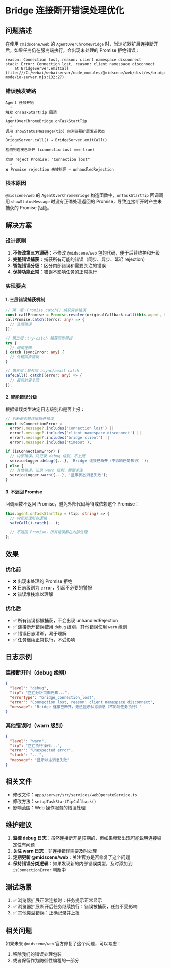 # Bridge 连接断开错误处理优化

## 问题描述

在使用 `@midscene/web` 的 `AgentOverChromeBridge` 时，当浏览器扩展连接断开后，如果任务仍在服务端执行，会出现未处理的 Promise 拒绝错误：

```
reason: Connection lost, reason: client namespace disconnect
stack: Error: Connection lost, reason: client namespace disconnect
    at BridgeServer.emitCall (file:///C:/webai/webaiserver/node_modules/@midscene/web/dist/es/bridge-mode/io-server.mjs:132:27)
```

### 错误触发链路

```
Agent 任务开始
  ↓
触发 onTaskStartTip 回调
  ↓
AgentOverChromeBridge.onTaskStartTip
  ↓
调用 showStatusMessage(tip) 向浏览器扩展发送状态
  ↓
BridgeServer.call() → BridgeServer.emitCall()
  ↓
检测到连接已断开 (connectionLost === true)
  ↓
立即 reject Promise: "Connection lost"
  ↓
❌ Promise rejection 未被处理 → unhandledRejection
```

### 根本原因

`@midscene/web` 的 `AgentOverChromeBridge` 构造函数中，`onTaskStartTip` 回调调用 `showStatusMessage` 时没有正确处理返回的 Promise，导致连接断开时产生未捕获的 Promise 拒绝。

## 解决方案

### 设计原则

1. **不修改第三方源码**：不修改 `@midscene/web` 包的代码，便于后续维护和升级
2. **完整错误捕获**：捕获所有可能的错误（同步、异步、延迟 rejection）
3. **智能错误分级**：区分内部错误和需要关注的错误
4. **保持功能正常**：错误不影响任务的正常执行

### 实现要点

#### 1. 三层错误捕获机制

```typescript
// 第一层：Promise.catch() 捕获异步错误
const callPromise = Promise.resolve(originalCallback.call(this.agent, tip));
callPromise.catch((error: any) => {
  // 处理错误
});

// 第二层：try-catch 捕获同步错误
try {
  // 调用逻辑
} catch (syncError: any) {
  // 处理同步错误
}

// 第三层：最外层 async/await catch
safeCall().catch((error: any) => {
  // 最后的安全网
});
```

#### 2. 智能错误分级

根据错误类型决定日志级别和是否上报：

```typescript
// 判断是否是连接断开错误
const isConnectionError =
  error?.message?.includes('Connection lost') ||
  error?.message?.includes('client namespace disconnect') ||
  error?.message?.includes('bridge client') ||
  error?.message?.includes('timeout');

if (isConnectionError) {
  // 内部错误，只记录 debug 级别，不上报
  serviceLogger.debug({...}, 'Bridge 连接已断开（不影响任务执行）');
} else {
  // 其他错误，记录 warn 级别，需要关注
  serviceLogger.warn({...}, '显示状态消息失败');
}
```

#### 3. 不返回 Promise

回调函数不返回 Promise，避免外部代码等待或依赖这个 Promise：

```typescript
this.agent.onTaskStartTip = (tip: string) => {
  // 内部处理所有逻辑
  safeCall().catch(...);

  // 不返回 Promise，所有错误都在内部处理
};
```

## 效果

### 优化前

- ❌ 出现未处理的 Promise 拒绝
- ❌ 日志级别为 `error`，引起不必要的警报
- ❌ 错误堆栈难以理解

### 优化后

- ✅ 所有错误都被捕获，不会出现 unhandledRejection
- ✅ 连接断开错误使用 `debug` 级别，其他错误使用 `warn` 级别
- ✅ 错误日志清晰，易于理解
- ✅ 任务继续正常执行，不受影响

## 日志示例

### 连接断开时（debug 级别）

```json
{
  "level": "debug",
  "tip": "正在分析页面元素...",
  "errorType": "bridge_connection_lost",
  "error": "Connection lost, reason: client namespace disconnect",
  "message": "Bridge 连接已断开，无法显示状态消息（不影响任务执行）"
}
```

### 其他错误时（warn 级别）

```json
{
  "level": "warn",
  "tip": "正在执行操作...",
  "error": "Unexpected error",
  "stack": "...",
  "message": "显示状态消息失败"
}
```

## 相关文件

- 修改文件：`apps/server/src/services/webOperateService.ts`
- 修改方法：`setupTaskStartTipCallback()`
- 影响范围：Web 操作服务的错误处理

## 维护建议

1. **监控 debug 日志**：虽然连接断开是预期的，但如果频繁出现可能说明连接稳定性有问题
2. **关注 warn 日志**：非连接错误需要及时处理
3. **定期更新 @midscene/web**：关注官方是否修复了这个问题
4. **保持错误分类逻辑**：如果发现新的内部错误类型，及时添加到 `isConnectionError` 判断中

## 测试场景

1. ✅ 浏览器扩展正常连接时：任务提示正常显示
2. ✅ 浏览器扩展断开后任务继续执行：错误被捕获，任务不受影响
3. ✅ 其他类型错误：正确记录并上报

## 相关问题

如果未来 `@midscene/web` 官方修复了这个问题，可以考虑：

1. 移除我们的错误处理包装
2. 或者保留作为防御性编程的一部分
